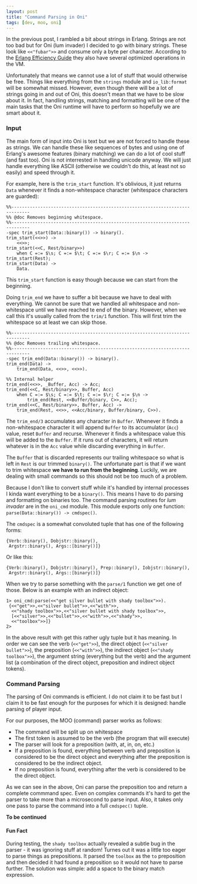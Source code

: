 ```yaml
---
layout: post
title: "Command Parsing in Oni"
tags: [dev, moo, oni]
---
```

In the previous post, I rambled a bit about strings in Erlang. Strings are not too bad but for Oni (lum invader) I decided to go with binary strings. These look like `<<"fubar">>` and consume only a byte per character. According to the [Erlang Efficiency Guide](http://www.erlang.org/doc/efficiency_guide/binaryhandling.html) they also have several optimized operations in the VM.

Unfortunately that means we cannot use a lot of stuff that would otherwise be free. Things like everything from the `strings` module and `io_lib:format` will be somewhat missed. However, even though there will be a lot of strings going in and out of Oni, this doesn't mean that we have to be slow about it. In fact, handling strings, matching and formatting will be one of the main tasks that the Oni runtime will have to perform so hopefully we are smart about it.

### Input
The main form of input into Oni is text but we are not forced to handle these as strings. We can handle these like sequences of bytes and using one of Erlang's awesome features (binary matching) we can do a lot of cool stuff (and fast too). Oni is not interrested in handling unicode anyway. We will just handle everything like ASCII (otherwise we couldn't do this, at least not so easily) and speed through it.

For example, here is the `trim_start` function. It's oblivious, it just returns `Data` whenever it finds a non-whitespace character (whitespace characters are guarded):

	%%-----------------------------------------------------------------------------
	%% @doc Removes beginning whitespace.
	%%-----------------------------------------------------------------------------
	-spec trim_start(Data::binary()) -> binary().
	trim_start(<<>>) -> 
		<<>>;
	trim_start(<<C, Rest/binary>>) 
		when C =:= $\s; C =:= $\t; C =:= $\r; C =:= $\n -> trim_start(Rest);
	trim_start(Data) ->
		Data.

This `trim_start` function is easy though because we can start from the beginning. 

Doing `trim_end` we have to suffer a bit because we have to deal with everything. We cannot be sure that we handled all whitespace and non-whitespace until we have reached te end of the binary. However, when we call this it's usually called from the `trim/1` function. This will first trim the whitespace so at least we can skip those.

	%%-----------------------------------------------------------------------------
	%% @doc Removes trailing whitespace.
	%%-----------------------------------------------------------------------------
	-spec trim_end(Data::binary()) -> binary().
	trim_end(Data) ->
		trim_end(Data, <<>>, <<>>).

	%% Internal helper
	trim_end(<<>>, _Buffer, Acc) -> Acc;
	trim_end(<<C, Rest/binary>>, Buffer, Acc)
		when C =:= $\s; C =:= $\t; C =:= $\r; C =:= $\n ->
			trim_end(Rest, <<Buffer/binary, C>>, Acc);
	trim_end(<<C, Rest/binary>>, Buffer, Acc) ->
		trim_end(Rest, <<>>, <<Acc/binary, Buffer/binary, C>>).

The `trim_end/3` accumulates any character in `Buffer`. Whenever it finds a non-whitespace character it will  append `Buffer` to its accumulator (`Acc`) value, reset `Buffer` and recurse. Whenever it finds a whitespace value this will be added to the `Buffer`. If it runs out of characters, it will return whatever is in the `Acc` value while discarding everything in `Buffer`. 

The `Buffer` that is discarded represents our trailing whitespace so what is left in `Rest` is our trimmed `binary()`. The unfortunate part is that if we want to trim whitespace __we have to run from the beginning__. Luckily, we are dealing with small commands so this should not be too much of a problem.

Because I don't like to convert stuff while it's handled by internal processes I kinda want everything to be a `binary()`. This means I have to do parsing and formatting on binaries too. The command parsing routines for _lum invader_ are in the `oni_cmd` module. This module exports only one function: `parse(Data::binary()) -> cmdspec()`. 

The `cmdspec` is a somewhat convoluted tuple that has one of the following forms: 

	{Verb::binary(), Dobjstr::binary(), 
	 Argstr::binary(), Args::[binary()]}

Or like this: 

	{Verb::binary(), Dobjstr::binary(), Prep::binary(), Iobjstr::binary(), 
	 Argstr::binary(), Args::[binary()]}

When we try to parse something with the `parse/1` function we get one of those. Below is an example with an indirect object:

	1> oni_cmd:parse(<<"get silver bullet with shady toolbox">>).
	 {<<"get">>,<<"silver bullet">>,<<"with">>,
 	  <<"shady toolbox">>,<<"silver bullet with shady toolbox">>,
 	  [<<"silver">>,<<"bullet">>,<<"with">>,<<"shady">>,
  	  <<"toolbox">>]}
	2> 

In the above result with get this rather ugly tuple but it has meaning. In order we can see the verb (`<<"get">>`), the direct object (`<<"silver bullet">>`), the preposition (`<<"with">>`), the indirect object (`<<"shady toolbox">>`), the argument string (everything but the verb) and the argument list (a combination of the direct object, preposition and indirect object tokens).

### Command Parsing
The parsing of Oni commands is efficient. I do not claim it to be fast but I claim it to be fast enough for the purposes for which it is designed: handle parsing of player input.

For our purposes, the MOO (command) parser works as follows:

* 	The command will be split up on whitespace
* 	The first token is assumed to be the verb (the program that will execute)
* 	The parser will look for a preposition (with, at, in, on, etc.)
* 	If a preposition is found, everything between verb and preposition is considered to be the direct object and everything after the preposition is considered to be the indirect object.
* 	If no preposition is found, everything after the verb is considered to be the direct object.

As we can see in the above, Oni can parse the preposition too and return a complete commmand spec. Even on complex commands it's hard to get the parser to take more than a microsecond to parse input. Also, it takes only one pass to parse the command into a full `cmdspec()` tuple.

__To be continued__

#### Fun Fact
During testing, the `shady toolbox` actually revealed a subtle bug in the parser - it was ignoring stuff at random! Turnes out it was a little too eager to parse things as prepositions. It parsed the `toolbox` as the `to` preposition and then decided it had found a preposition so it would not have to parse further. The solution was simple: add a space to the binary match expression.